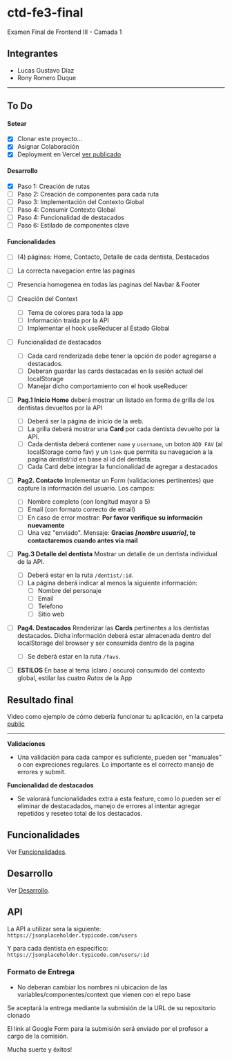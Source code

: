 # ctd-fe3-final

Examen Final de Frontend III - Camada 1

## Integrantes

- Lucas Gustavo Díaz
- Rony Romero Duque

---

## To Do

#### Setear

- [x] Clonar este proyecto...
- [x] Asignar Colaboración
- [x] Deployment en Vercel [ver publicado](https://dh-front3-final.vercel.app/)

#### Desarrollo

- [x] Paso 1: Creación de rutas
- [ ] Paso 2: Creación de componentes para cada ruta
- [ ] Paso 3: Implementación del Contexto Global
- [ ] Paso 4: Consumir Contexto Global
- [ ] Paso 4: Funcionalidad de destacados
- [ ] Paso 6: Estilado de componentes clave

#### Funcionalidades

- [ ] (4) páginas: Home, Contacto, Detalle de cada dentista, Destacados
- [ ] La correcta navegacion entre las paginas
- [ ] Presencia homogenea en todas las paginas del Navbar & Footer
- [ ] Creación del Context
  - [ ] Tema de colores para toda la app
  - [ ] Información traída por la API
  - [ ] Implementar el hook useReducer al Estado Global
- [ ] Funcionalidad de destacados
  - [ ] Cada card renderizada debe tener la opción de poder agregarse a destacados.
  - [ ] Deberan guardar las cards destacadas en la sesión actual del localStorage
  - [ ] Manejar dicho comportamiento con el hook useReducer
- [ ] **Pag.1 Inicio Home** deberá mostrar un listado en forma de grilla de los dentistas devueltos por la API
  - [ ] Deberá ser la página de inicio de la web.
  - [ ] La grilla deberá mostrar una **Card** por cada dentista devuelto por la API.
  - [ ] Cada dentista deberá contener `name` y `username`, un boton `ADD FAV` (al localStorage como fav) y un `link` que permita su navegacion a la pagina _dentist/:id_ en base al id del dentista.
  - [ ] Cada Card debe integrar la funcionalidad de agregar a destacados
- [ ] **Pag2. Contacto** Implementar un Form (validaciones pertinentes) que capture la información del usuario. Los campos:
  - [ ] Nombre completo (con longitud mayor a 5)
  - [ ] Email (con formato correcto de email)
  - [ ] En caso de error mostrar: **Por favor verifique su información nuevamente**
  - [ ] Una vez "enviado". Mensaje: **Gracias _[nombre usuario]_, te contactaremos cuando antes vía mail**
- [ ] **Pag.3 Detalle del dentista** Mostrar un detalle de un dentista individual de la API.
  - [ ] Deberá estar en la ruta `/dentist/:id`.
  - [ ] La página deberá indicar al menos la siguiente información:
    - [ ] Nombre del personaje
    - [ ] Email
    - [ ] Telefono
    - [ ] Sitio web
- [ ] **Pag4. Destacados** Renderizar las **Cards** pertinentes a los dentistas destacados. Dicha información deberá estar almacenada dentro del localStorage del browser y ser consumida dentro de la pagina

  - [ ] Se deberá estar en la ruta `/favs`.

- [ ] **ESTILOS** En base al tema (claro / oscuro) consumido del contexto global, estilar las cuatro _Rutas_ de la App

## Resultado final

Video como ejemplo de cómo debería funcionar tu aplicación, en la carpeta [public](/public/)

---

**Validaciones**

- Una validación para cada campor es suficiente, pueden ser "manuales" o con expreciones regulares. Lo importante es el correcto manejo de errores y submit.

**Funcionalidad de destacados**

- Se valorará funcionalidades extra a esta feature, como lo pueden ser el eliminar de destacadados, manejo de errores al intentar agregar repetidos y reseteo total de los destacados.

## Funcionalidades

Ver [Funcionalidades](docs/funcionalidades.md).

## Desarrollo

Ver [Desarrollo](docs/desarrollo.md).

## API

La API a utilizar sera la siguiente:
`https://jsonplaceholder.typicode.com/users`

Y para cada dentista en especifico:
`https://jsonplaceholder.typicode.com/users/:id`

### Formato de Entrega

- No deberan cambiar los nombres ni ubicacion de las variables/componentes/context que vienen con el repo base

Se aceptará la entrega mediante la submisión de la URL de su repositorio clonado

El link al Google Form para la submisión será enviado por el profesor a cargo de la comisión.

Mucha suerte y éxitos!
